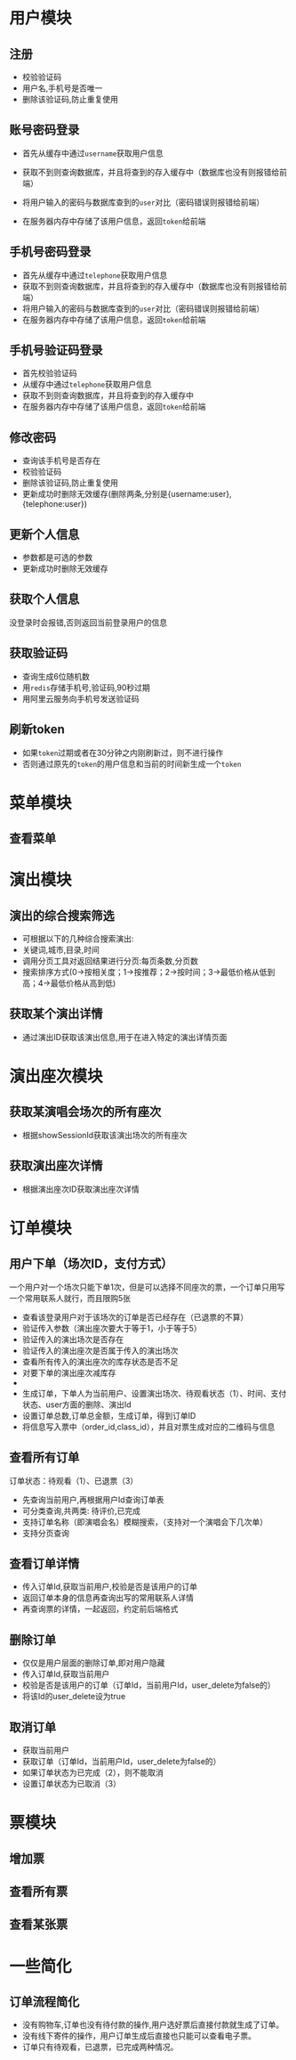 # 用户模块

## 注册

+ 校验验证码
+ 用户名,手机号是否唯一
+ 删除该验证码,防止重复使用

	

## 账号密码登录

+ 首先从缓存中通过`username`获取用户信息

+ 获取不到则查询数据库，并且将查到的存入缓存中（数据库也没有则报错给前端）

+ 将用户输入的密码与数据库查到的`user`对比（密码错误则报错给前端）

+ 在服务器内存中存储了该用户信息，返回`token`给前端

	

## 手机号密码登录

+ 首先从缓存中通过`telephone`获取用户信息
+ 获取不到则查询数据库，并且将查到的存入缓存中（数据库也没有则报错给前端）
+ 将用户输入的密码与数据库查到的`user`对比（密码错误则报错给前端）
+ 在服务器内存中存储了该用户信息，返回`token`给前端

## 手机号验证码登录

+ 首先校验验证码
+ 从缓存中通过`telephone`获取用户信息
+ 获取不到则查询数据库，并且将查到的存入缓存中
+ 在服务器内存中存储了该用户信息，返回`token`给前端

## 修改密码

+ 查询该手机号是否存在
+ 校验验证码
+ 删除该验证码,防止重复使用
+ 更新成功时删除无效缓存(删除两条,分别是{username:user},{telephone:user})

## 更新个人信息

+ 参数都是可选的参数
+ 更新成功时删除无效缓存

## 获取个人信息

没登录时会报错,否则返回当前登录用户的信息

## 获取验证码

+ 查询生成6位随机数
+ 用`redis`存储手机号,验证码,90秒过期
+ 用阿里云服务向手机号发送验证码

## 刷新token

+ 如果`token`过期或者在30分钟之内刚刷新过，则不进行操作
+ 否则通过原先的`token`的用户信息和当前的时间新生成一个`token`

# 菜单模块

## 查看菜单

# 演出模块

## 演出的综合搜索筛选


* 可根据以下的几种综合搜索演出:
* 关键词,城市,目录,时间
* 调用分页工具对返回结果进行分页:每页条数,分页数
* 搜索排序方式(0->按相关度；1->按推荐；2->按时间；3->最低价格从低到高；4->最低价格从高到低)

## 获取某个演出详情

+ 通过演出ID获取该演出信息,用于在进入特定的演出详情页面

# 演出座次模块

## 获取某演唱会场次的所有座次

+ 根据showSessionId获取该演出场次的所有座次

## 获取演出座次详情

+ 根据演出座次ID获取演出座次详情


# 订单模块

## 用户下单（场次ID，支付方式）

一个用户对一个场次只能下单1次，但是可以选择不同座次的票，一个订单只用写一个常用联系人就行，而且限购5张

+ 查看该登录用户对于该场次的订单是否已经存在（已退票的不算）
+ 验证传入参数（演出座次要大于等于1，小于等于5）
+ 验证传入的演出场次是否存在
+ 验证传入的演出座次是否属于传入的演出场次
+ 查看所有传入的演出座次的库存状态是否不足
+ 对要下单的演出座次减库存
+ 
+ 生成订单，下单人为当前用户、设置演出场次、待观看状态（1）、时间、支付状态、user方面的删除、演出Id
+ 设置订单总数,订单总金额，生成订单，得到订单ID
+ 将信息写入票中（order_id,class_id），并且对票生成对应的二维码与信息

## 查看所有订单

订单状态：待观看（1）、已退票（3）

+ 先查询当前用户,再根据用户Id查询订单表
+ 可分类查询,共两类: 待评价,已完成
+ 支持订单名称（即演唱会名）模糊搜索，（支持对一个演唱会下几次单）
+ 支持分页查询

## 查看订单详情

+ 传入订单Id,获取当前用户,校验是否是该用户的订单
+ 返回订单本身的信息再查询出写的常用联系人详情
+ 再查询票的详情，一起返回，约定前后端格式

## 删除订单

+ 仅仅是用户层面的删除订单,即对用户隐藏
+ 传入订单Id,获取当前用户
+ 校验是否是该用户的订单（订单Id，当前用户Id，user_delete为false的）
+ 将该Id的user_delete设为true

## 取消订单

+ 获取当前用户
+ 获取订单（订单Id，当前用户Id，user_delete为false的）
+ 如果订单状态为已完成（2），则不能取消
+ 设置订单状态为已取消（3）

# 票模块

## 增加票

## 查看所有票

## 查看某张票

# 一些简化

## 订单流程简化

+ 没有购物车,订单也没有待付款的操作,用户选好票后直接付款就生成了订单。
+ 没有线下寄件的操作，用户订单生成后直接也只能可以查看电子票。
+ 订单只有待观看，已退票，已完成两种情况。

	